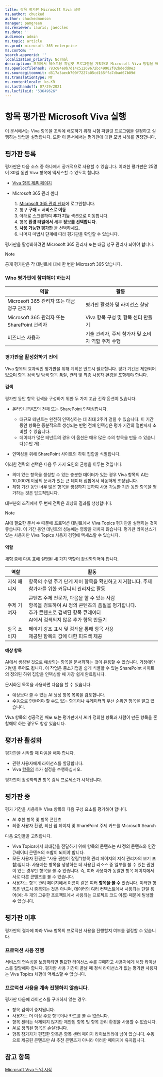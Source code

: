 ```yaml
---
title: 항목 평가판 Microsoft Viva 실행
ms.author: chucked
author: chuckedmonson
manager: pamgreen
ms.reviewer: lauris; jaeccles
ms.date: ''
audience: admin
ms.topic: article
ms.prod: microsoft-365-enterprise
ms.custom: ''
search.appverid: ''
localization_priority: Normal
description: 조직에서 테스트용 파일럿 프로그램을 계획하고 Microsoft Viva 방법을 배워야 합니다.
ms.openlocfilehash: 783c84e0b7d14c51269672bc49902f02bdedd0e3
ms.sourcegitcommit: d817a3aecb700f7227a05cd165ffa7dbad67b09d
ms.translationtype: MT
ms.contentlocale: ko-KR
ms.lasthandoff: 07/29/2021
ms.locfileid: "53649626"
---
```

# <a name="run-a-trial-of-microsoft-viva-topics"></a>항목 평가판 Microsoft Viva 실행

이 문서에서는 Viva 항목을 조직에 배포하기 위해 시험 파일럿 프로그램을 설정하고 실행하는 방법을 설명합니다. 또한 이 문서에서는 평가판에 대한 모범 사례를 권장합니다.

## <a name="sign-up-for-a-trial"></a>평가판 등록

평가판은 다음 소스 중 하나에서 공개적으로 사용할 수 있습니다. 이러한 평가판은 25명이 30일 동안 Viva 항목에 액세스할 수 있도록 합니다.

- [Viva 항목 제품 페이지](https://www.microsoft.com/microsoft-viva/topics?activetab=pivot:overviewtab)

- Microsoft 365 관리 센터 [](https://admin.microsoft.com)
    1. [Microsoft 365 관리 센터](https://admin.microsoft.com)에 로그인합니다.
    2. 청구 **구매**  >  **서비스로 이동**
    3. 아래로 스크롤하여 **추가 기능** 섹션으로 이동합니다.
    4. 항목 **환경 타일에서** 세부 **정보를 선택합니다.**
    5. **사용 가능한 평가판** 을 선택하세요.
    6. 나머지 마법사 단계에 따라 평가판을 확인할 수 있습니다.

평가판을 활성화하려면 Microsoft 365 관리자 또는 대금 청구 관리자 되어야 합니다.

> [!NOTE]
> 공개 평가판은 각 테넌트에 대해 한 번만 Microsoft 365 있습니다.

### <a name="who-should-be-involved-in-a-trial"></a>Who 평가판에 참여해야 하는지

|역할|활동|
|---|---|
|Microsoft 365 관리자 또는 대금 청구 관리자|평가판 활성화 및 라이선스 할당|
|Microsoft 365 관리자 또는 SharePoint 관리자|Viva 항목 구성 및 항목 센터 만들기|
|비즈니스 사용자|기술 관리자, 주제 참가자 및 소비자 역할 주제 수행|

### <a name="before-you-activate-a-trial"></a>평가판을 활성화하기 전에

Viva 항목의 효과적인 평가판을 위해 계획은 반드시 필요합니다. 평가 기간은 제한되어 있으며 항목 검색 및 탐색 항목 품질, 관리 및 최종 사용자 환경을 포함해야 합니다.

#### <a name="discovery"></a>검색

평가판 동안 항목 검색을 구성하기 위한 두 가지 고급 전략 옵션이 있습니다.

- 온라인 콘텐츠의 전체 또는 SharePoint 인덱싱합니다.
  - 대규모 테넌트는 완전히 인덱싱하는 데 최대 2주가 걸릴 수 있습니다. 이 기간 동안 항목은 증분적으로 생성되는 반면 전체 인덱싱은 평가 기간의 절반까지 소비할 수 있습니다.
  - 데이터가 많은 테넌트의 경우 이 옵션은 매우 많은 수의 항목을 만들 수 있습니다(수만 개).

- 인덱싱을 위해 SharePoint 사이트의 하위 집합을 식별합니다.

이러한 전략의 선택은 다음 두 가지 요인의 균형을 이루는 것입니다.

- 의미 있는 항목을 생성할 수 있는 충분한 데이터가 있는 경우 Viva 항목의 AI는 10,000개 이상의 문서가 있는 큰 데이터 집합에서 작동하게 조정됩니다.
- 체험 기간 동안 너무 많은 항목을 생성하지 못하여 사용 가능한 기간 동안 항목을 평가하는 것은 압도적입니다.

대부분의 조직에서 두 번째 전략은 최상의 결과를 생성합니다.

> [!NOTE]
> AI에 필요한 문서 수 때문에 프로덕션 테넌트에서 Viva Topics 평가판을 실행하는 것이 좋습니다. 이 기간 동안 테넌트의 성능에는 영향을 끼치지 않습니다. 평가판 라이선스가 있는 사용자만 Viva Topics 사용자 경험에 액세스할 수 있습니다.

#### <a name="roles"></a>역할

체험 중에 다음 표에 설명된 세 가지 역할이 활성화되어야 합니다.

|역할|활동|
|---|---|
|지식 매니저|항목의 수명 주기 단계 제어 항목을 확인하고 제거합니다. 주제 참가자를 위한 커뮤니티 관리자로 활동|
|주제 기여자|콘텐츠 주제 전문가, 다음을 할 수 있는 사람<br> 항목을 검토하여 AI 정의 콘텐츠의 품질을 평가합니다.<br>추가 콘텐츠로 검색된 항목 큐레이터<br>AI에서 검색되지 않은 추가 항목 만들기|
|항목 소비자|페이지 강조 표시 및 검색을 통해 항목 사용<br>제공된 항목의 값에 대한 피드백 제공|

#### <a name="expected-topics"></a>예상 항목

AI에서 생성될 것으로 예상되는 항목을 문서화하는 것이 유용할 수 있습니다. 가정에만 기반을 두어도 됩니다. 이 작업은 중소기업을 쉽게 식별할 수 있는 SharePoint 사이트의 정의된 하위 집합을 인덱싱할 때 가장 쉽게 완료됩니다.

문서화된 목록을 사용하면 다음을 할 수 있습니다.

- 예상보다 클 수 있는 AI 생성 항목 목록을 검토합니다.
- 수동으로 만들어야 할 수도 있는 항목이나 큐레이터의 우선 순위인 항목을 알고 있습니다.

Viva 항목의 성공적인 배포 또는 평가판에서 AI가 정의한 항목과 사람이 만든 항목을 혼합해야 하는 경우도 항상 있습니다.

## <a name="activate-a-trial"></a>평가판 활성화

평가판을 시작할 때 다음을 해야 합니다.

- 관련 사용자에게 라이선스를 할당합니다.
- Viva [항목의](set-up-topic-experiences.md) 추가 설정을 수행하십시오.

평가판이 활성화되면 항목 검색 프로세스가 시작됩니다.

## <a name="during-a-trial"></a>평가판 중

평가 기간을 사용하여 Viva 항목의 다음 구성 요소를 평가해야 합니다.

- AI 추천 항목 및 항목 콘텐츠
- 최종 사용자 환경, 최신 웹 페이지 및 SharePoint 주제 카드를 Microsoft Search

다음 요인들을 고려합니다.

- Viva Topics에서 최대값을 전달하기 위해 항목의 콘텐츠는 AI 정의 콘텐츠와 인간 큐레이터 콘텐츠의 조합이 되어야 합니다.
- 모든 사용자 환경은 "사용 권한이 잘림"(항목 관리  페이지의 지식 관리자의 보기 포함)입니다. 사용자는 항목을 생성하는 데 사용된 리소스 중 일부를 볼 수 있는 권한이 있는 경우만 항목을 볼 수 있습니다. 즉, 여러 사용자가 동일한 항목 페이지에서 서로 다른 콘텐츠를 볼 수 있습니다.
- 사용자는 항목 관리 페이지에서 이름이 같은 여러 **항목을 볼 수** 있습니다. 이러한 항목은 반드시 중복되는 것은 아니며, 데이터의 여러 컨텍스트에서 사용되는 단일 용어(예: 두 개의 고유한 프로젝트에서 사용되는 프로젝트 코드 이름) 때문에 발생할 수 있습니다.

## <a name="after-a-trial"></a>평가판 이후

평가판의 결과에 따라 Viva 항목의 프로덕션 사용을 진행할지 여부를 결정할 수 있습니다.

### <a name="proceed-to-production-use"></a>프로덕션 사용 진행

서비스의 연속성을 보장하려면 필요한 라이선스 수를 구매하고 사용자에게 해당 라이선스를 할당해야 합니다. 평가판 사용 기간이 끝날 때 정식 라이선스가 없는 평가판 사용자는 Viva Topics 체험에 액세스할 수 없습니다.

### <a name="dont-proceed-to-production-use"></a>프로덕션 사용을 계속 진행하지 않습니다.

평가판 다음에 라이선스를 구매하지 않는 경우:

- 항목 검색이 중지됩니다.
- 사용자는 더 이상 주요 항목이나 카드를 볼 수 없습니다.
- 항목 센터는 삭제되지 않지만 제안된 항목 및 항목 관리 환경을 사용할 수 없습니다.
- AI로 정의된 항목은 손실됩니다.
- 항목 참가자가 편집한 항목은 항목 센터 페이지 라이브러리에 남아 있습니다. 수동으로 제공된 콘텐츠만 AI 추천 콘텐츠가 아니라 이러한 페이지에 유지됩니다.

## <a name="see-also"></a>참고 항목

[Microsoft Viva 도입 시작](topics-adoption-getstarted.md)
